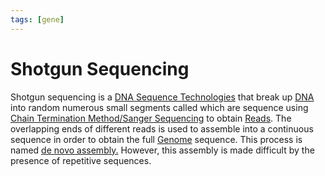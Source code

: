 ```yaml
---
tags: [gene]
---
```


# Shotgun Sequencing

Shotgun sequencing is a [DNA Sequence Technologies](202308171956.md) that break
up [DNA](202308082154.md) into random numerous small segments called
which are sequence using [Chain Termination Method/Sanger Sequencing](202308171957.md)
to obtain [Reads](202308172001.md). The overlapping ends of different reads is
used to assemble into a continuous sequence in order to obtain the full
[Genome](202308152055.md) sequence. This process is named [de novo assembly.](202308172010.md)
However, this assembly is made difficult by the presence of repetitive
sequences.
